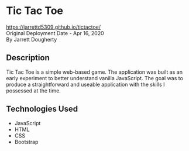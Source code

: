 # Tic Tac Toe
<https://jarrettd5309.github.io/tictactoe/> \
Original Deployment Date - Apr 16, 2020\
By Jarrett Dougherty

## Description
Tic Tac Toe is a simple web-based game. The application was built as an early experiment to better understand vanilla JavaScript. The goal was to produce a straightforward and useable application with the skills I possessed at the time.

## Technologies Used
* JavaScript
* HTML
* CSS
* Bootstrap